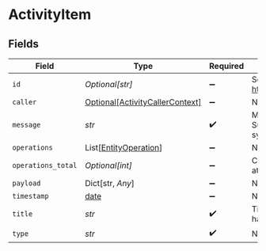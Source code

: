 # ActivityItem


## Fields

| Field                                                                           | Type                                                                            | Required                                                                        | Description                                                                     | Example                                                                         |
| ------------------------------------------------------------------------------- | ------------------------------------------------------------------------------- | ------------------------------------------------------------------------------- | ------------------------------------------------------------------------------- | ------------------------------------------------------------------------------- |
| `id`                                                                            | *Optional[str]*                                                                 | :heavy_minus_sign:                                                              | See https://github.com/ulid/spec                                                | 01F130Q52Q6MWSNS8N2AVXV4JN                                                      |
| `caller`                                                                        | [Optional[ActivityCallerContext]](../../models/shared/activitycallercontext.md) | :heavy_minus_sign:                                                              | N/A                                                                             |                                                                                 |
| `message`                                                                       | *str*                                                                           | :heavy_check_mark:                                                              | Message for activity. Supports handlebars syntax.                               | {{caller}} did something with {{entity payload.entity.id}}.                     |
| `operations`                                                                    | List[[EntityOperation](../../models/shared/entityoperation.md)]                 | :heavy_minus_sign:                                                              | N/A                                                                             |                                                                                 |
| `operations_total`                                                              | *Optional[int]*                                                                 | :heavy_minus_sign:                                                              | Count of total operations attached to this activity                             | 1                                                                               |
| `payload`                                                                       | Dict[str, *Any*]                                                                | :heavy_minus_sign:                                                              | N/A                                                                             | [object Object]                                                                 |
| `timestamp`                                                                     | [date](https://docs.python.org/3/library/datetime.html#date-objects)            | :heavy_minus_sign:                                                              | N/A                                                                             |                                                                                 |
| `title`                                                                         | *str*                                                                           | :heavy_check_mark:                                                              | Title for activity. Supports handlebars syntax.                                 | My custom activity                                                              |
| `type`                                                                          | *str*                                                                           | :heavy_check_mark:                                                              | N/A                                                                             | MyCustomActivity                                                                |